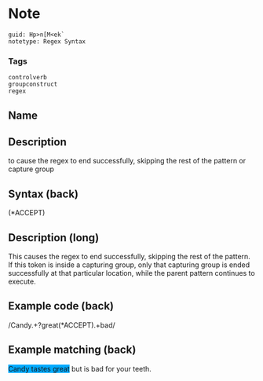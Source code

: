 # Note
```
guid: Hp>n[M<ek`
notetype: Regex Syntax
```

### Tags
```
controlverb
groupconstruct
regex
```

## Name


## Description
to cause the regex to end successfully, skipping the rest of the pattern or capture group

## Syntax (back)
<div>
  (*ACCEPT)
</div>

## Description (long)
<div>
  <div>
    <div>
      <div>
        This causes the regex to end successfully, skipping the
        rest of the pattern.
      </div>
      <div>
        If this token is inside a capturing group, only that
        capturing group is ended successfully at that particular
        location, while the parent pattern continues to execute.
      </div>
    </div>
  </div>
</div>

## Example code (back)
<div>
  /Candy.+?great(*ACCEPT).+bad/
</div>

## Example matching (back)
<span style="background-color: rgb(0, 170, 255);">Candy tastes
great</span> but is bad for your teeth.
